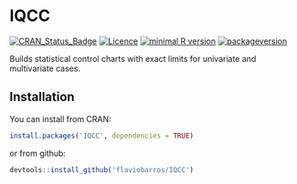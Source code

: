 IQCC
================

[![CRAN\_Status\_Badge](http://www.r-pkg.org/badges/version/IQCC)](https://cran.r-project.org/package=IQCC)
[![Licence](https://img.shields.io/badge/licence-GPL--2-blue.svg)](https://www.gnu.org/licenses/old-licenses/gpl-2.0.html)
[![minimal R
version](https://img.shields.io/badge/R%3E%3D-3.4.2-6666ff.svg)](https://cran.r-project.org/)
[![packageversion](https://img.shields.io/badge/Package%20version-0.7-orange.svg?style=flat-square)](commits/master)

Builds statistical control charts with exact limits for univariate and
multivariate cases.

## Installation

You can install from CRAN:

``` r
install.packages('IQCC', dependencies = TRUE)
```

or from github:

``` r
devtools::install_github('flaviobarros/IQCC')
```
